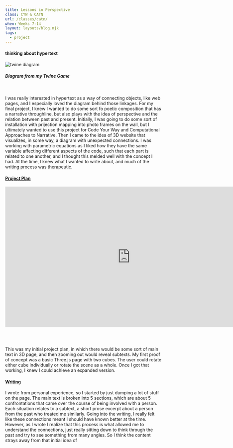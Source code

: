 ```yaml
---
title: Lessons in Perspective
class: CYW & CATN
url: /classes/catn/
when: Weeks 7-14
layout: layouts/blog.njk
tags:
  - project
---
```


#### thinking about hypertext

<div class="img-div">
<div class="img-cont">
  <img class="blog-img" alt="twine diagram" src="https://cdn.glitch.me/d7ac8ce9-d6b5-4915-b92c-e6f0bf0d0c29/Screenshot%202025-02-24%20at%202.41.17%E2%80%AFPM.png?v=1740498221948">
  <h5>
    Diagram from my <a target="_blank" src="https://docblog-olee.glitch.me/catn/sketch2/">Twine Game</a>
  </h5>
  </div>
</div>
<br>

I was really interested in hypertext as a way of connecting objects, like web pages, and I especially loved the diagram behind those linkages. For my final project, I knew I wanted to do some sort fo poetic composition
that has a narrative throughline, but also plays with the idea of perspective and the relation between past and present. Initially, I was going to do some sort of installation with prijection mapping into photo frames on the wall, 
but I ultimately wanted to use this project for Code Your Way and Computational Approaches to Narrative. Then I came to the idea of 3D website that visualizes, in some way, a diagram with unexpected connections. I was working with parametric equations
as I liked how they have the same variable affecting different aspects of the code, such that each part is related to one another, and I thought this melded well with the concept I had. At the time, I knew what I wanted to write about, and much of the writing process
was therapeutic.

#### [Project Plan](https://www.figma.com/board/vDXCJi2QHw0K9Blf3hi0el/Lessons-in-Perspective?node-id=0-1&t=aUvvWP5k2U1H21jG-1)

<iframe style="border: 1px solid rgba(0, 0, 0, 0.1);" width="800" height="450" src="https://embed.figma.com/board/vDXCJi2QHw0K9Blf3hi0el/Lessons-in-Perspective?node-id=0-1&embed-host=share" allowfullscreen></iframe>

<br><br>

This was my initial project plan, in which there would be some sort of main text in 3D page, and then zooming out would reveal subtexts. My first proof of concept was a basic Three.js page with two cubes. The user could rotate either cube individually or rotate the scene
as a whole. Once I got that working, I knew I could achieve an expanded version. 

#### [Writing](https://docs.google.com/document/d/1QZ2nN5u5q2l1qOvAAPWlnl6e6UL9sjyc2AEvdsX9_FM/edit?usp=sharing)

I wrote from personal experience, so I started by just dumping a lot of stuff on the page. The main text is broken into 5 sections, which are about 5 confrontations that came over the course of being involved with a person. 
Each situation relates to a subtext, a short prose excerpt about a person from the past who treated me similarly. Going into the writing, I really felt like these connections meant I should have known better at the time. However, 
as I wrote I realize that this process is what allowed me to understand the connections, just really sitting down to think through the past and try to see something from many angles. So I think the content strays away from that initial idea of